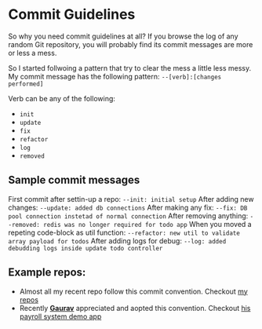 # Commit Guidelines

So why you need commit guidelines at all? If you browse the log of any random Git repository, you will probably find its commit messages are more or less a mess.

So I started follwoing a pattern that try to clear the mess a little less messy. My commit message has the following pattern:
`--[verb]:[changes performed]`

Verb can be any of the following:

- `init`
- `update`
- `fix`
- `refactor`
- `log`
- `removed`

## Sample commit messages

First commit after settin-up a repo: `--init: initial setup`
After adding new changes: `--update: added db connections`
After making any fix: `--fix: DB pool connection instetad of normal connection`
After removing anything: `--removed: redis was no longer required for todo app`
When you moved a repeting code-block as util function: `--refactor: new util to validate array payload for todos`
After adding logs for debug: `--log: added debudding logs inside update todo controller`

## Example repos:

- Almost all my recent repo follow this commit convention. Checkout [my repos](https://github.com/ashokdey?tab=repositories)
- Recently **[Gaurav](https://github.com/igauravsehrawat)** appreciated and aopted this convention. Checkout [his payroll system demo app](https://github.com/igauravsehrawat/payroll-system)
